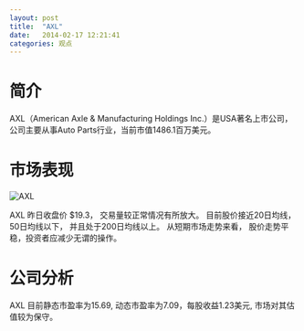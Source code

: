 ```yaml
---
layout: post
title:  "AXL"
date:   2014-02-17 12:21:41
categories: 观点
---
```


# 简介
AXL（American Axle & Manufacturing Holdings Inc.）是USA著名上市公司，
公司主要从事Auto Parts行业，当前市值1486.1百万美元。

# 市场表现

![AXL](http://finviz.com/chart.ashx?t=AXL&ty=c&ta=1&p=d&s=l)

AXL 昨日收盘价 $19.3，
交易量较正常情况有所放大。
目前股价接近20日均线，
50日均线以下，
并且处于200日均线以上。
从短期市场走势来看，
股价走势平稳，投资者应减少无谓的操作。

# 公司分析
AXL 目前静态市盈率为15.69, 动态市盈率为7.09，每股收益1.23美元,
市场对其估值较为保守。
